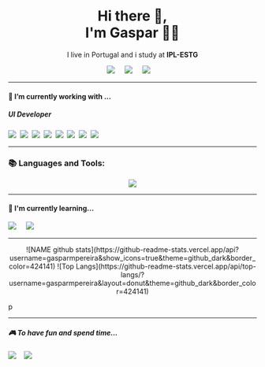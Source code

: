 <!-- ### Hi there 👋 -->
<h1 align='center'> Hi there 👋,<br>I'm Gaspar  👨‍💻 </h1>

<p align='center'>
  I live in Portugal and i study at <b>IPL-ESTG</b> 
</p>

<p align='center'>
  <a href="https://instagram.com/gaspar.mpereira"><img src="https://img.shields.io/badge/instagram-%23E1306C.svg?&style=for-the-badge&logo=instagram&logoColor=white" /></a>&nbsp;&nbsp;&nbsp;&nbsp;
  <a href="https://www.linkedin.com/in/gasparpereira04"><img src="https://img.shields.io/badge/linkedin-%230077B5.svg?&style=for-the-badge&logo=linkedin&logoColor=white" /></a>&nbsp;&nbsp;&nbsp;&nbsp;
  <a href="mailto:gaspar.10pereira@gmail.com?subject=Olá%20Gaspar"><img src="https://img.shields.io/badge/gmail-%23D14836.svg?&style=for-the-badge&logo=gmail&logoColor=white" /></a>&nbsp;&nbsp;&nbsp;&nbsp;
</p>

<hr>

<h4>🔭  I’m currently working with ...</h4>

<h5>UI Developer</h5>
<p >
  <img src="https://img.shields.io/badge/html5%20-%23e34f26.svg?&style=for-the-badge&logo=html5&logoColor=white" />&nbsp;&nbsp;<img src="https://img.shields.io/badge/CSS3-1572B6?&style=for-the-badge&logo=css3&logoColor=white" />&nbsp;&nbsp;<img src="https://img.shields.io/badge/JavaScript-F7DF1E?style=for-the-badge&logo=javascript&logoColor=black" />&nbsp;&nbsp;<img src="https://img.shields.io/badge/React-20232A?style=for-the-badge&logo=react&logoColor=61DAFB" />&nbsp;&nbsp;<img src="https://img.shields.io/badge/Bootstrap-563D7C?style=for-the-badge&logo=bootstrap&logoColor=white">&nbsp;&nbsp;<img src="https://img.shields.io/badge/sass%20-%23cc6699.svg?&style=for-the-badge&logo=sass&logoColor=white" />&nbsp;&nbsp;<img src="https://img.shields.io/badge/Sketch-F7B500?style=for-the-badge&logo=sketch&logoColor=white" />&nbsp;&nbsp;<img src="https://img.shields.io/badge/Docker-2496ED?style=for-the-badge&logo=docker&logoColor=white" />&nbsp;&nbsp;
</p>

<hr>

<h3 align="left">📚 Languages and Tools:</h3>
<p align="center">
    <img src="https://skillicons.dev/icons?perline=14&i=react,flutter,androidstudio,arduino,bash,blender,bootstrap,c,cs,cpp,css,discordjs,dotnet,firebase,html,js,jquery,kotlin,laravel,lua,mongodb,mysql,nodejs,ps,php,py,raspberrypi,vscode" />
</p>


<hr>

<h4>🌱  I'm currently learning...</h4>
<p >
  <img src="https://img.shields.io/badge/TypeScript-007ACC?style=for-the-badge&logo=typescript&logoColor=white" />&nbsp;&nbsp;&nbsp;&nbsp;
  <img src="https://img.shields.io/badge/next.js-000000?style=for-the-badge&logo=next.js&logoColor=white" />&nbsp;&nbsp;&nbsp;
</p>


<!--<p align='right'>
<h4>💬  Sometimes I like to write things here...</h4>
  <a href="https://dev.to/stefanyvasc"><img src="https://img.shields.io/badge/DEV.TO-%230A0A0A.svg?&style=for-the-badge&logo=dev-dot-to&logoColor=white" /></a>&nbsp;&nbsp;&nbsp;
  <a href="https://medium.com/@stefany.vasc.sa"><img src="https://img.shields.io/badge/medium-%2312100E.svg?&style=for-the-badge&logo=medium&logoColor=white" /></a>&nbsp;&nbsp;&nbsp;
  <a href="https://stefanysa.netlify.app/"><img src="https://img.shields.io/badge/-My%20Blog-17bf63?&style=for-the-badge&logo=blog&logoColor=black" /></a>&nbsp;&nbsp;&nbsp;
</p>-->
<hr>
<p align="center">
  ![NAME github stats](https://github-readme-stats.vercel.app/api?username=gasparmpereira&show_icons=true&theme=github_dark&border_color=424141)
  ![Top Langs](https://github-readme-stats.vercel.app/api/top-langs/?username=gasparmpereira&layout=donut&theme=github_dark&border_color=424141)
</p>p

<hr>
<p align="center">
  <h5>🎮 To have fun and spend time...</h5>
  <a href="https://open.spotify.com/user/gaspar.10pereira"><img src="https://img.shields.io/badge/spotify-%231ED760.svg?&style=for-the-badge&logo=spotify&logoColor=white" /></a>&nbsp;&nbsp;&nbsp;
  <a href="https://steamcommunity.com/id/ProfessorBambu/"><img src="https://img.shields.io/badge/Steam-%23000000.svg?&style=for-the-badge&logo=steam&logoColor=white" /></a>&nbsp;&nbsp;&nbsp;
</p>

<!--
**GasparMPereira/GasparMPereira** is a ✨ _special_ ✨ repository because its `README.md` (this file) appears on your GitHub profile.

Here are some ideas to get you started:

- 🔭 I’m currently working on ...
- 🌱 I’m currently learning ...
- 👯 I’m looking to collaborate on ...
- 🤔 I’m looking for help with ...
- 💬 Ask me about ...
- 📫 How to reach me: ...
- 😄 Pronouns: ...
- ⚡ Fun fact: ...
-->
